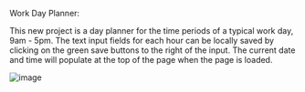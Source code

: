 Work Day Planner:

This new project is a day planner for the time periods of a typical work day, 9am - 5pm.
The text input fields for each hour can be locally saved by clicking on the green save buttons to the right of the input. 
The current date and time will populate at the top of the page when the page is loaded. 

![image](https://user-images.githubusercontent.com/51770348/84195566-68355a80-aa64-11ea-9cb4-0b0095fa4693.png)
